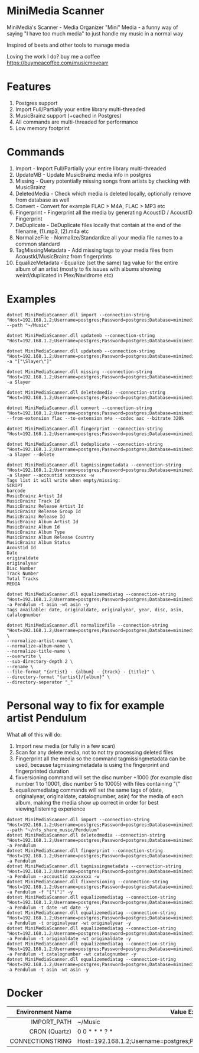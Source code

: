 # MiniMedia Scanner
MiniMedia's Scanner - Media Organizer
"Mini" Media - a funny way of saying "I have too much media" to just handle my music in a normal way

Inspired of beets and other tools to manage media

Loving the work I do? buy me a coffee https://buymeacoffee.com/musicmovearr

# Features
1. Postgres support
2. Import Full/Partially your entire library multi-threaded
3. MusicBrainz support (+cached in Postgres)
4. All commands are multi-threaded for performance
5. Low memory footprint

# Commands
1. Import - Import Full/Partially your entire library multi-threaded
2. UpdateMB - Update MusicBrainz media info in postgres
3. Missing - Query potentially missing songs from artists by checking with MusicBrainz
4. DeletedMedia - Check which media is deleted locally, optionally remove from database as well
5. Convert - Convert for example FLAC > M4A, FLAC > MP3 etc
6. Fingerprint - Fingerprint all the media by generating AcoustID / AcoustID Fingerprint
7. DeDuplicate - DeDuplicate files locally that contain at the end of the filename, (1).mp3, (2).m4a etc
8. NormalizeFile - Normalize/Standardize all your media file names to a common standard
9. TagMissingMetadata - Add missing tags to your media files from AcoustId/MusicBrainz from fingerprints
10. EqualizeMetadata - Equalize (set the same) tag value for the entire album of an artist (mostly to fix issues with albums showing weird/duplicated in Plex/Navidrome etc)

# Examples
```
dotnet MiniMediaScanner.dll import --connection-string "Host=192.168.1.2;Username=postgres;Password=postgres;Database=minimedia" --path "~/Music" 
```
```
dotnet MiniMediaScanner.dll updatemb --connection-string "Host=192.168.1.2;Username=postgres;Password=postgres;Database=minimedia"
```
```
dotnet MiniMediaScanner.dll updatemb --connection-string "Host=192.168.1.2;Username=postgres;Password=postgres;Database=minimedia" -a "["\Slayer\"]"
```
```
dotnet MiniMediaScanner.dll missing --connection-string "Host=192.168.1.2;Username=postgres;Password=postgres;Database=minimedia" -a Slayer
```
```
dotnet MiniMediaScanner.dll deletedmedia --connection-string "Host=192.168.1.2;Username=postgres;Password=postgres;Database=minimedia"
```
```
dotnet MiniMediaScanner.dll convert --connection-string "Host=192.168.1.2;Username=postgres;Password=postgres;Database=minimedia" --from-extension flac --to-extension m4a --codec aac --bitrate 320k
```
```
dotnet MiniMediaScanner.dll fingerprint --connection-string "Host=192.168.1.2;Username=postgres;Password=postgres;Database=minimedia"
```
```
dotnet MiniMediaScanner.dll deduplicate --connection-string "Host=192.168.1.2;Username=postgres;Password=postgres;Database=minimedia" -a Slayer --delete
```
```
dotnet MiniMediaScanner.dll tagmissingmetadata --connection-string "Host=192.168.1.2;Username=postgres;Password=postgres;Database=minimedia" -a Slayer --accoustid xxxxxxxx -w
Tags list it will write when empty/missing:
SCRIPT
barcode
MusicBrainz Artist Id
MusicBrainz Track Id
MusicBrainz Release Artist Id
MusicBrainz Release Group Id
MusicBrainz Release Id
MusicBrainz Album Artist Id
MusicBrainz Album Id
MusicBrainz Album Type
MusicBrainz Album Release Country
MusicBrainz Album Status
Acoustid Id
Date
originaldate
originalyear
Disc Number
Track Number
Total Tracks
MEDIA
```
```
dotnet MiniMediaScanner.dll equalizemediatag --connection-string "Host=192.168.1.2;Username=postgres;Password=postgres;Database=minimedia"  -a Pendulum -t asin -wt asin -y
Tags available: date, originaldate, originalyear, year, disc, asin, catalognumber
```
```
dotnet MiniMediaScanner.dll normalizefile --connection-string "Host=192.168.1.2;Username=postgres;Password=postgres;Database=minimedia" \
--normalize-artist-name \
--normalize-album-name \
--normalize-title-name \
--overwrite \
--sub-directory-depth 2 \
--rename \
--file-format "{artist} - {album} - {track} - {title}" \
--directory-format "{artist}/{album}" \
--directory-seperator "_"
```

# Personal way to fix for example artist Pendulum
What all  of this will do:
1. Import new media (or fully in a few scan)
2. Scan for any delete media, not to not try processing deleted files
3. Fingerprint all the media so the command tagmissingmetadata can be used, because tagmissingmetadata is using the fingerprint and fingerprinted duration
4. fixversioning command will set the disc number +1000 (for example disc number 1 to 10001, disc number 5 to 10005) with files containing "("
5. equalizemediatag commands will set the same tags of (date, originalyear, originaldate, catalognumber, asin) for the media of each album, making the media show up correct in order for best viewing/listening experience
```
dotnet MiniMediaScanner.dll import --connection-string "Host=192.168.1.2;Username=postgres;Password=postgres;Database=minimedia" --path "~/nfs_share_music/Pendulum"
dotnet MiniMediaScanner.dll deletedmedia --connection-string "Host=192.168.1.2;Username=postgres;Password=postgres;Database=minimedia" -a Pendulum
dotnet MiniMediaScanner.dll fingerprint --connection-string "Host=192.168.1.2;Username=postgres;Password=postgres;Database=minimedia" -a Pendulum
dotnet MiniMediaScanner.dll tagmissingmetadata --connection-string "Host=192.168.1.2;Username=postgres;Password=postgres;Database=minimedia" -a Pendulum --accoustid xxxxxxxx -w
dotnet MiniMediaScanner.dll fixversioning --connection-string "Host=192.168.1.2;Username=postgres;Password=postgres;Database=minimedia" -a Pendulum -f "["("]" -y
dotnet MiniMediaScanner.dll equalizemediatag --connection-string "Host=192.168.1.2;Username=postgres;Password=postgres;Database=minimedia" -a Pendulum -t date -wt date -y
dotnet MiniMediaScanner.dll equalizemediatag --connection-string "Host=192.168.1.2;Username=postgres;Password=postgres;Database=minimedia" -a Pendulum -t originalyear -wt originalyear -y
dotnet MiniMediaScanner.dll equalizemediatag --connection-string "Host=192.168.1.2;Username=postgres;Password=postgres;Database=minimedia" -a Pendulum -t originaldate -wt originaldate -y
dotnet MiniMediaScanner.dll equalizemediatag --connection-string "Host=192.168.1.2;Username=postgres;Password=postgres;Database=minimedia" -a Pendulum -t catalognumber -wt catalognumber -y
dotnet MiniMediaScanner.dll equalizemediatag --connection-string "Host=192.168.1.2;Username=postgres;Password=postgres;Database=minimedia" -a Pendulum -t asin -wt asin -y

```

# Docker
| Environment Name | Value Example |
|-----:|---------------|
|IMPORT_PATH| ~/Music |
|CRON (Quartz)|0 0 * * * ? *|
|CONNECTIONSTRING|Host=192.168.1.2;Username=postgres;Password=postgres;Database=minimedia|
